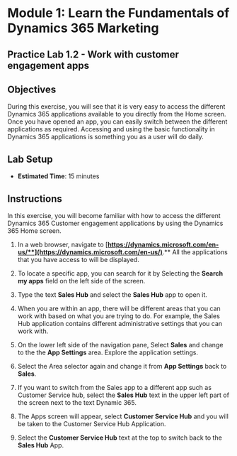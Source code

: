 Module 1: Learn the Fundamentals of Dynamics 365 Marketing
========================

## Practice Lab 1.2 - Work with customer engagement apps 

## Objectives

During this exercise, you will see that it is very easy to access the different Dynamics 365 applications available to you directly from the Home screen. Once you have opened an app, you can easily switch between the different applications as required. Accessing and using the basic functionality in Dynamics 365 applications is something you as a user will do daily.


## Lab Setup

  - **Estimated Time**: 15 minutes

## Instructions

In this exercise, you will become familiar with how to access the different Dynamics 365 Customer engagement applications by using the Dynamics 365 Home screen. 

1. In a web browser, navigate to [**https://dynamics.microsoft.com/en-us/**](https://dynamics.microsoft.com/en-us/)**.** All the applications that you have access to will be displayed. 


5. To locate a specific app, you can search for it by Selecting the **Search my apps** field on the left side of the screen. 

6. Type the text **Sales Hub** and select the **Sales Hub** app to open it. 

7. When you are within an app, there will be different areas that you can work with based on what you are trying to do. For example, the Sales Hub application contains different administrative settings that you can work with. 

8. On the lower left side of the navigation pane, Select **Sales** and change to the the **App Settings** area. Explore the application settings.

9. Select the Area selector again and change it from **App Settings** back to **Sales**.

10. If you want to switch from the Sales app to a different app such as Customer Service hub, select the **Sales Hub** text in the upper left part of the screen next to the text Dynamic 365. 

11. The Apps screen will appear, select **Customer Service Hub** and you will be taken to the Customer Service Hub Application. 

12. Select the **Customer Service Hub** text at the top to switch back to the **Sales Hub** App. 
